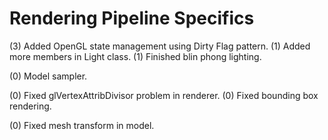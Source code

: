 Rendering Pipeline Specifics
===

(3) Added OpenGL state management using Dirty Flag pattern.
(1) Added more members in Light class.
(1) Finished blin phong lighting.

(0) Model sampler.

(0) Fixed glVertexAttribDivisor problem in renderer.
(0) Fixed bounding box rendering.

(0) Fixed mesh transform in model.
